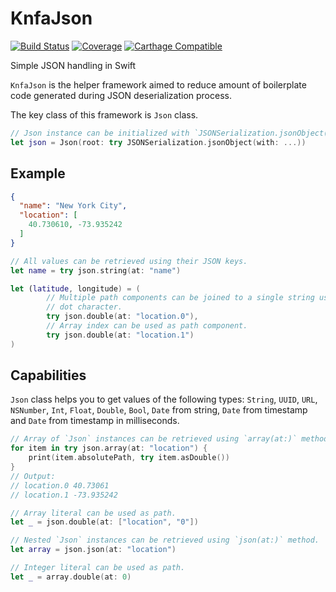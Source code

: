 # KnfaJson

[![Build Status](https://travis-ci.org/Vespen/KnfaJson.svg?branch=master)](https://travis-ci.org/Vespen/KnfaJson)
[![Coverage](https://codecov.io/github/Vespen/KnfaJson/coverage.svg?branch=master)](https://codecov.io/github/Vespen/KnfaJson)
[![Carthage Compatible](https://img.shields.io/badge/Carthage-compatible-4BC51D.svg?style=flat)](https://github.com/Carthage/Carthage)

Simple JSON handling in Swift

`KnfaJson` is the helper framework aimed to reduce amount of boilerplate code generated during JSON deserialization process. 

The key class of this framework is `Json` class.

```swift
// Json instance can be initialized with `JSONSerialization.jsonObject(with:)` result.
let json = Json(root: try JSONSerialization.jsonObject(with: ...))
```

## Example

```json
{
  "name": "New York City",
  "location": [
    40.730610, -73.935242
  ]
}
```

```swift
// All values can be retrieved using their JSON keys.
let name = try json.string(at: "name")

let (latitude, longitude) = (
        // Multiple path components can be joined to a single string using
        // dot character.
        try json.double(at: "location.0"),
        // Array index can be used as path component.
        try json.double(at: "location.1")
)
```

## Capabilities

`Json` class helps you to get values of the following types: `String`, `UUID`, `URL`, `NSNumber`, `Int`, `Float`, `Double`, `Bool`, `Date` from string, `Date` from timestamp and `Date` from timestamp in milliseconds.

```swift
// Array of `Json` instances can be retrieved using `array(at:)` method.
for item in try json.array(at: "location") {
    print(item.absolutePath, try item.asDouble())
}
// Output:
// location.0 40.73061
// location.1 -73.935242
```

```swift
// Array literal can be used as path.
let _ = json.double(at: ["location", "0"])
```

```swift
// Nested `Json` instances can be retrieved using `json(at:)` method.
let array = json.json(at: "location")
```

```swift
// Integer literal can be used as path.
let _ = array.double(at: 0)
```
